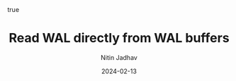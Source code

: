 ---
author: Nitin Jadhav
title: Read WAL directly from WAL buffers
date: 2024-02-13
commiturl: "https://github.com/postgres/postgres/commit/91f2cae7a4e664e9c0472b364c7db29d755ab151"
section: "reviewed"
pin: true
math: true
mermaid: true
---